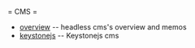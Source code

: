 = CMS =

  * [overview](overview.md)     -- headless cms's overview and memos
  * [keystonejs](keystonejs.md) -- Keystonejs cms
